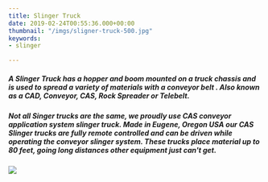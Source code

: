 ```yaml
---
title: Slinger Truck
date: 2019-02-24T00:55:36.000+00:00
thumbnail: "/imgs/sligner-truck-500.jpg"
keywords:
- slinger

---
```

##### A **Slinger Truck** has a hopper and boom mounted on a truck chassis and is used to spread a variety of materials with a conveyor belt . Also known as a CAD, Conveyor, CAS, Rock Spreader or Telebelt.

##### Not all Singer trucks are the same, we proudly use CAS conveyor application system slinger truck. Made in Eugene, Oregon USA our CAS Slinger trucks are fully remote controlled and can be driven while operating the conveyor slinger system. These trucks place material up to 80 feet, going long distances other equipment just can't get. 

![](/imgs/share-cas-logo.png)
